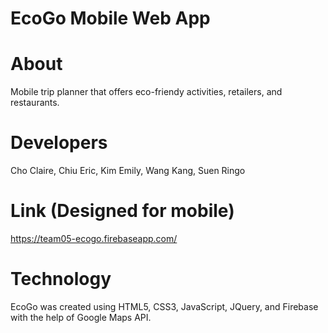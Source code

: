# EcoGo Mobile Web App

# About
Mobile trip planner that offers eco-friendy activities, retailers, and restaurants.

# Developers
Cho   Claire,
Chiu  Eric,
Kim	  Emily,
Wang	Kang,
Suen	Ringo

# Link (Designed for mobile)
https://team05-ecogo.firebaseapp.com/

# Technology
EcoGo was created using HTML5, CSS3, JavaScript, JQuery, and Firebase with the help of Google Maps API.
